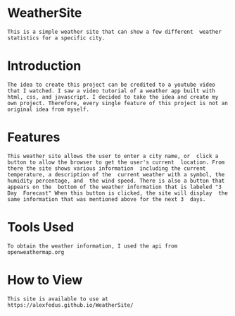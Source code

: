 # WeatherSite
    This is a simple weather site that can show a few different  weather statistics for a specific city. 
# Introduction
    The idea to create this project can be credited to a youtube video that I watched. I saw a video tutorial of a weather app built with html, css, and javascript. I decided to take the idea and create my own project. Therefore, every single feature of this project is not an original idea from myself. 

# Features
    This weather site allows the user to enter a city name, or  click a button to allow the browser to get the user's current  location. From there the site shows various information  including the current temperature, a description of the  current weather with a symbol, the humidity percentage, and  the wind speed. There is also a button that appears on the  bottom of the weather information that is labeled "3 Day  Forecast" When this button is clicked, the site will display  the same information that was mentioned above for the next 3  days.

# Tools Used
    To obtain the weather information, I used the api from 
    openweathermap.org

# How to View
    This site is available to use at https://alexfedus.github.io/WeatherSite/

